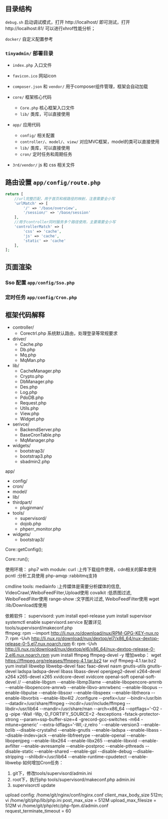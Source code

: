 ## 目录结构

`debug.sh` 启动调试模式，打开 http://localhost/ 即可测试，打开 http://localhost:81/ 可以进行xhrof性能分析；

`docker/` 自定义配置参考

### `tinyadmin/` 部署目录

* `index.php` 入口文件
* `favicon.ico` 网站icon

* `composer.json` 和 `vendor/` 用于composer组件管理，框架会自动加载

* `core/` 框架核心代码
  + `Core.php` 核心框架入口文件
  + `lib/` 类库，可以直接使用
* `app/` 应用代码
  + `config/` 相关配置
  + `controller/`、`model/`、`view/` 对应MVC框架，model的类可以直接使用
  + `lib/` 类库，可以直接使用
  + `cron/` 定时任务和周期任务
* `3rd/vendor/` js 和 css 相关文件

## 路由设置 `app/config/route.php`

```php
return [
    //url完整匹配，用于首页和根路径的映射，注意需要全小写
    'urlMatch' => [
        '/' => '/base/overview',
        '/session/' => '/base/session'
    ],
    //用于controller同时服务多个路径使用，主要需要全小写
    'controllerMatch' => [
        'css' => 'cache',
        'js' => 'cache',
        'static' => 'cache'
    ],
];
```

## 页面渲染

### Sso 配置 `app/config/Sso.php`

### 定时任务 `app/config/Cron.php`

## 框架代码解释
+ controller/
  + Corectrl.php 系统默认路由，处理登录等常规要求
+ driver/
  + Cache.php
  + Db.php
  + Mq.php
  + MqMan.php
+ lib/
  + CacheManager.php
  + Crypto.php
  + DbManager.php
  + Des.php
  + Log.php
  + PdoDB.php
  + Request.php
  + Utils.php
  + View.php
  + Widget.php
+ serivce/
  + BackendServer.php
  + BaseCronTable.php
  + MqManager.php
+ widgets/
  + bootstrap3/
  + bootstrap3.php
  + sbadmin2.php

app/
+ config/
+ cron/
+ model/
+ lib/
+ thirdpart/
  + pluginman/
+ tools/
  + supervisord/
  + dojob.php
  + phperr_monitor.php
+ widgets/
  + bootstrap3/


Core::getConfig();

Core::run();


使用环境：
php7 with module:
 curl :上传下载组件使用，cdn相关的脚本使用
 pcntl :分析工具使用
 php-amqp :rabbitmq支持

cmdline tools:
 mediainfo :上传媒体是需要分析媒体的信息, VideoCrawl,WeiboFeedFilter,Upload使用
 covalkit :低质图过滤, WeiboFeedFilter使用
 range-show :文字图片过滤, WeiboFeedFilter使用
 wget :lib/Download库使用

依赖软件：
 supervisord:
  yum install epel-release
  yum install supervisor
  systemctl enable supervisord.service
  配置详见tools/supervisord/makeconf.php	
 ffmpeg:
  rpm --import http://li.nux.ro/download/nux/RPM-GPG-KEY-nux.ro
  7: rpm -Uvh http://li.nux.ro/download/nux/dextop/el7/x86_64/nux-dextop-release-0-5.el7.nux.noarch.rpm
  6: rpm -Uvh http://li.nux.ro/download/nux/dextop/el6/x86_64/nux-dextop-release-0-2.el6.nux.noarch.rpm
  yum install ffmpeg ffmpeg-devel -y
 增加webp：
  wget https://ffmpeg.org/releases/ffmpeg-4.1.tar.bz2
  tar xvjf ffmpeg-4.1.tar.bz2
  yum install libwebp libwebp-devel faac faac-devel nasm gnutls-utils gnutls-devel ladspa ladspa-devel libass libass-devel openjpeg2-devel x264-devel x264 x265-devel x265 xvidcore-devel xvidcore openal-soft openal-soft-devel
  // --enable-libgsm  --enable-libmp3lame --enable-libopencore-amrnb --enable-libopencore-amrwb --enable-libvo-amrwbenc --enable-libopus --enable-libpulse --enable-libsoxr --enable-libspeex --enable-libtheora --enable-libvorbis --enable-libv4l2 
  ./configure --prefix=/usr --bindir=/usr/bin --datadir=/usr/share/ffmpeg --incdir=/usr/include/ffmpeg --libdir=/usr/lib64 --mandir=/usr/share/man --arch=x86_64 --optflags='-O2 -g -pipe -Wall -Wp,-D_FORTIFY_SOURCE=2 -fexceptions -fstack-protector-strong --param=ssp-buffer-size=4 -grecord-gcc-switches -m64 -mtune=generic' --extra-ldflags='-Wl,-z,relro ' --enable-version3 --enable-bzlib --disable-crystalhd --enable-gnutls --enable-ladspa --enable-libass --disable-indev=jack --enable-libfreetype --enable-openal --enable-libopenjpeg  --enable-libx264 --enable-libx265 --enable-libxvid --enable-avfilter --enable-avresample --enable-postproc --enable-pthreads --disable-static --enable-shared --enable-gpl --disable-debug --disable-stripping --shlibdir=/usr/lib64 --enable-runtime-cpudetect --enable-libwebp
如何增加Cron任务：
 1. git下，修改tools/supervisord/admin.ini
 2. root下，执行php tools/supervisord/makeconf.php admin.ini
 3. supervisorctl update

upload config:
	/home/git/nginx/conf/nginx.conf 
	    client_max_body_size 512m;
	vi /home/git/php/lib/php.ini 
	    post_max_size = 512M
	    upload_max_filesize = 512M
    vi /home/git/php/etc/php-fpm.d/admin.conf
        request_terminate_timeout = 60
